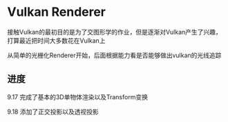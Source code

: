# Vulkan Renderer

接触Vulkan的最初目的是为了交图形学的作业，但是逐渐对Vulkan产生了兴趣，打算最近把时间大多数花在Vulkan上

从简单的光栅化Renderer开始，后面根据能力看是否能够做出vulkan的光线追踪

## 进度

9.17 完成了基本的3D单物体渲染以及Transform变换

9.18 添加了正交投影以及透视投影
